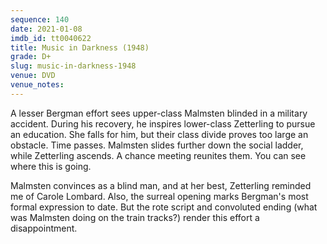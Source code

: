 ```yaml
---
sequence: 140
date: 2021-01-08
imdb_id: tt0040622
title: Music in Darkness (1948)
grade: D+
slug: music-in-darkness-1948
venue: DVD
venue_notes:
---
```


A lesser Bergman effort sees upper-class Malmsten blinded in a military accident. During his recovery, he inspires lower-class Zetterling to pursue an education. She falls for him, but their class divide proves too large an obstacle. Time passes. Malmsten slides further down the social ladder, while Zetterling ascends. A chance meeting reunites them. You can see where this is going.

<!-- end -->

Malmsten convinces as a blind man, and at her best, Zetterling reminded me of Carole Lombard. Also, the surreal opening marks Bergman's most formal expression to date. But the rote script and convoluted ending (what was Malmsten doing on the train tracks?) render this effort a disappointment.
